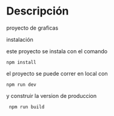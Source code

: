  # Descripción

  

proyecto de graficas

  

instalación

  

este proyecto se instala con el comando

  

    npm install

  

el proyecto se puede correr en local con

  

	npm run dev

  

y construir la version de produccion

  

	 npm run build
